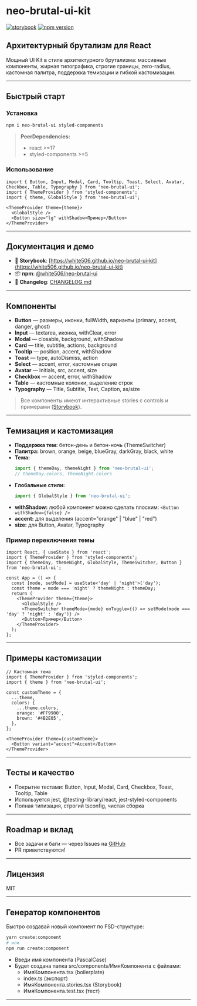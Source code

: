 # neo-brutal-ui-kit

[![storybook](https://img.shields.io/badge/storybook-online-orange)](https://white506.github.io/neo-brutal-ui-kit)
[![npm version](https://img.shields.io/npm/v/@white506/neo-brutal-ui)](https://www.npmjs.com/package/@white506/neo-brutal-ui)

## Архитектурный брутализм для React

Мощный UI Kit в стиле архитектурного брутализма: массивные компоненты, жирная типографика, строгие границы, zero-radius, кастомная палитра, поддержка темизации и гибкой кастомизации.

---

## Быстрый старт

### Установка

```bash
npm i neo-brutal-ui styled-components
```

> **PeerDependencies:**
> - react >=17
> - styled-components >=5

### Использование

```tsx
import { Button, Input, Modal, Card, Tooltip, Toast, Select, Avatar, Checkbox, Table, Typography } from 'neo-brutal-ui';
import { ThemeProvider } from 'styled-components';
import { theme, GlobalStyle } from 'neo-brutal-ui';

<ThemeProvider theme={theme}>
  <GlobalStyle />
  <Button size="lg" withShadow>Пример</Button>
</ThemeProvider>
```

---

## Документация и демо

- 📖 **Storybook**: [https://white506.github.io/neo-brutal-ui-kit](https://white506.github.io/neo-brutal-ui-kit)
- 📦 **npm**: [@white506/neo-brutal-ui](https://www.npmjs.com/package/@white506/neo-brutal-ui)
- 📝 **Changelog**: [CHANGELOG.md](./CHANGELOG.md)

---

## Компоненты

- **Button** — размеры, иконки, fullWidth, варианты (primary, accent, danger, ghost)
- **Input** — textarea, иконка, withClear, error
- **Modal** — closable, background, withShadow
- **Card** — title, subtitle, actions, background
- **Tooltip** — position, accent, withShadow
- **Toast** — type, autoDismiss, action
- **Select** — accent, error, кастомные опции
- **Avatar** — initials, src, accent, size
- **Checkbox** — accent, error, withShadow
- **Table** — кастомные колонки, выделение строк
- **Typography** — Title, Subtitle, Text, Caption, as/size

> Все компоненты имеют интерактивные stories с controls и примерами ([Storybook](https://white506.github.io/neo-brutal-ui-kit)).

---

## Темизация и кастомизация

- **Поддержка тем:** бетон-день и бетон-ночь (ThemeSwitcher)
- **Палитра:** brown, orange, beige, blueGray, darkGray, black, white
- **Тема:**
  ```ts
  import { themeDay, themeNight } from 'neo-brutal-ui';
  // themeDay.colors, themeNight.colors
  ```
- **Глобальные стили:**
  ```ts
  import { GlobalStyle } from 'neo-brutal-ui';
  ```
- **withShadow:** любой компонент можно сделать плоским: `<Button withShadow={false} />`
- **accent:** для выделения (accent="orange" | "blue" | "red")
- **size:** для Button, Avatar, Typography

### Пример переключения темы

```tsx
import React, { useState } from 'react';
import { ThemeProvider } from 'styled-components';
import { themeDay, themeNight, GlobalStyle, ThemeSwitcher, Button } from 'neo-brutal-ui';

const App = () => {
  const [mode, setMode] = useState<'day' | 'night'>('day');
  const theme = mode === 'night' ? themeNight : themeDay;
  return (
    <ThemeProvider theme={theme}>
      <GlobalStyle />
      <ThemeSwitcher themeMode={mode} onToggle={() => setMode(mode === 'day' ? 'night' : 'day')} />
      <Button>Пример</Button>
    </ThemeProvider>
  );
};
```

---

## Примеры кастомизации

```tsx
// Кастомная тема
import { ThemeProvider } from 'styled-components';
import { theme } from 'neo-brutal-ui';

const customTheme = {
  ...theme,
  colors: {
    ...theme.colors,
    orange: '#FF9900',
    brown: '#4B2E05',
  },
};

<ThemeProvider theme={customTheme}>
  <Button variant="accent">Accent</Button>
</ThemeProvider>
```

---

## Тесты и качество

- Покрытие тестами: Button, Input, Modal, Card, Checkbox, Toast, Tooltip, Table
- Используется jest, @testing-library/react, jest-styled-components
- Полная типизация, строгий tsconfig, чистая сборка

---

## Roadmap и вклад

- Все задачи и баги — через Issues на [GitHub](https://github.com/white506/neo-brutal-ui-kit)
- PR приветствуются!

---

## Лицензия

MIT

---

## Генератор компонентов

Быстро создавай новый компонент по FSD-структуре:

```bash
yarn create:component
# или
npm run create:component
```

- Введи имя компонента (PascalCase)
- Будет создана папка src/components/ИмяКомпонента с файлами:
  - ИмяКомпонента.tsx (boilerplate)
  - index.ts (экспорт)
  - ИмяКомпонента.stories.tsx (Storybook)
  - ИмяКомпонента.test.tsx (тест)

---
